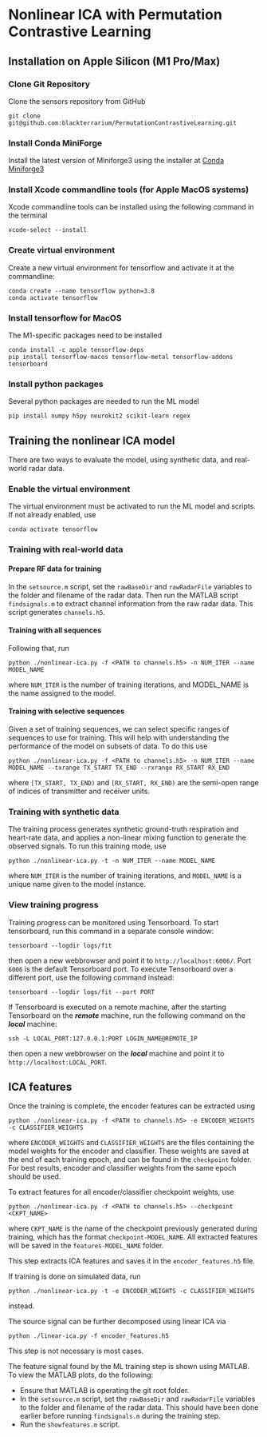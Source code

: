 # Nonlinear ICA with Permutation Contrastive Learning


## Installation on Apple Silicon (M1 Pro/Max)
### Clone Git Repository

Clone the sensors repository from GitHub
```
git clone git@github.com:blackterrarium/PermutationContrastiveLearning.git
```

### Install Conda MiniForge
Install the latest version of Miniforge3 using the 
installer at [Conda Miniforge3](https://github.com/conda-forge/miniforge)

### Install Xcode commandline tools (for Apple MacOS systems)
Xcode commandline tools can be installed using the following command in the terminal
```
xcode-select --install
```

### Create virtual environment
Create a new virtual environment for tensorflow and activate it at the commandline:
```
conda create --name tensorflow python=3.8
conda activate tensorflow
```

### Install tensorflow for MacOS
The M1-specific packages need to be installed 
```
conda install -c apple tensorflow-deps
pip install tensorflow-macos tensorflow-metal tensorflow-addons tensorboard
```

### Install python packages
Several python packages are needed to run the ML model
```
pip install numpy h5py neurokit2 scikit-learn regex
```

## Training the nonlinear ICA model
There are two ways to evaluate the model, using synthetic data, and real-world radar data.

### Enable the virtual environment
The virtual environment must be activated to run the ML model and scripts. If not already enabled, use
```
conda activate tensorflow
```

### Training with real-world data

#### Prepare RF data for training
In the ``setsource.m`` script, set the ``rawBaseDir`` and 
``rawRadarFile`` variables to the folder and filename of the radar data.
Then run the MATLAB script ``findsignals.m`` to extract channel information from
the raw radar data. This script generates ``channels.h5``. 

#### Training with all sequences
Following that, run
```
python ./nonlinear-ica.py -f <PATH to channels.h5> -n NUM_ITER --name MODEL_NAME
```
where ``NUM_ITER`` is the number of training iterations, and MODEL_NAME is the name assigned to the model.

#### Training with selective sequences
Given a set of training sequences, we can select specific ranges of sequences to use for training. This 
will help with understanding the performance of the model on subsets of data. To do this use
```
python ./nonlinear-ica.py -f <PATH to channels.h5> -n NUM_ITER --name MODEL_NAME --txrange TX_START TX_END --rxrange RX_START RX_END 
```
where ``[TX_START, TX_END)`` and ``[RX_START, RX_END)`` are the semi-open range of indices of transmitter and
receiver units. 

### Training with synthetic data
The training process generates synthetic ground-truth respiration and heart-rate data, and applies a 
non-linear mixing function to generate the observed signals. To run this training mode, use
```
python ./nonlinear-ica.py -t -n NUM_ITER --name MODEL_NAME
```
where ``NUM_ITER`` is the number of training iterations, and ``MODEL_NAME`` is a unique name given 
to the model instance.

### View training progress
Training progress can be monitored using Tensorboard. To start tensorboard, run this command in a separate console window:
```
tensorboard --logdir logs/fit
```
then open a new webbrowser and point it to ``http://localhost:6006/``. Port ``6006`` is the default Tensorboard port. 
To execute Tensorboard over a different port, use the following command instead:
```
tensorboard --logdir logs/fit --port PORT
```

If Tensorboard is executed on a remote machine, after the starting Tensorboard on the ***remote*** machine, 
run the following command on the ***local*** machine:
```
ssh -L LOCAL_PORT:127.0.0.1:PORT LOGIN_NAME@REMOTE_IP
```
then open a new webbrowser on the ***local*** machine and point it to ``http://localhost:LOCAL_PORT``.

## ICA features
Once the training is complete, the encoder features can be extracted using
```
python ./nonlinear-ica.py -f <PATH to channels.h5> -e ENCODER_WEIGHTS -c CLASSIFIER_WEIGHTS 
```
where  ``ENCODER_WEIGHTS`` and ``CLASSIFIER_WEIGHTS`` are the files containing the model weights for the 
encoder and classifier. These weights are saved at the end of each training epoch, and can be found in 
the ``checkpoint`` folder. For best results, encoder and classifier weights from the same epoch should be used.

To extract features for all encoder/classifier checkpoint weights, use 
```
python ./nonlinear-ica.py -f <PATH to channels.h5> --checkpoint <CKPT_NAME>
```
where ``CKPT_NAME`` is the name of the checkpoint previously generated during training, which has the format ``checkpoint-MODEL_NAME``. All extracted features will be saved in the ``features-MODEL_NAME`` folder.

This step extracts ICA features and saves it in the ``encoder_features.h5`` file.

If training is done on simulated data, run
```
python ./nonlinear-ica.py -t -e ENCODER_WEIGHTS -c CLASSIFIER_WEIGHTS 
```
instead.

The source signal can be further decomposed using linear ICA via
```
python ./linear-ica.py -f encoder_features.h5
```
This step is not necessary is most cases.

The feature signal found by the ML training step is shown using MATLAB. To view the MATLAB plots, do the following:
* Ensure that MATLAB is operating the git root folder.
* In the ``setsource.m`` script, set the ``rawBaseDir`` and ``rawRadarFile`` variables to the folder and filename of the radar data. This should have been done earlier before running ``findsignals.m`` during the training step.
* Run the ``showfeatures.m`` script.
